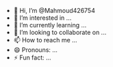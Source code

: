 - 👋 Hi, I’m @Mahmoud426754
- 👀 I’m interested in ...
- 🌱 I’m currently learning ...
- 💞️ I’m looking to collaborate on ...
- 📫 How to reach me ...
- 😄 Pronouns: ...
- ⚡ Fun fact: ...

<!---
Mahmoud426754/Mahmoud426754 is a ✨ special ✨ repository because its `README.md` (this file) appears on your GitHub profile.
You can click the Preview link to take a look at your changes.
--->
